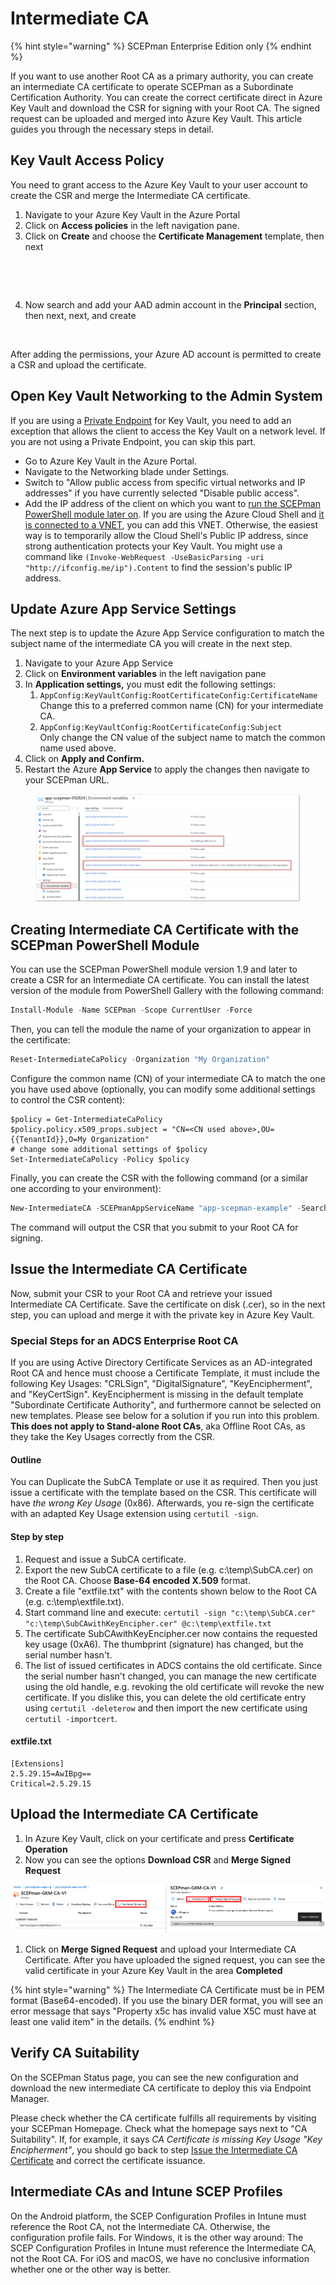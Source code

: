 # Intermediate CA

{% hint style="warning" %}
SCEPman Enterprise Edition only
{% endhint %}

If you want to use another Root CA as a primary authority, you can create an intermediate CA certificate to operate SCEPman as a Subordinate Certification Authority. You can create the correct certificate direct in Azure Key Vault and download the CSR for signing with your Root CA. The signed request can be uploaded and merged into Azure Key Vault. This article guides you through the necessary steps in detail.

## Key Vault Access Policy

You need to grant access to the Azure Key Vault to your user account to create the CSR and merge the Intermediate CA certificate.

1. Navigate to your Azure Key Vault in the Azure Portal
2. Click on **Access policies** in the left navigation pane.
3. Click on **Create** and choose the **Certificate Management** template, then next

<figure><img src="../.gitbook/assets/2023-06-14 16_20_43-IntermediateCert.png" alt=""><figcaption></figcaption></figure>

<figure><img src="../.gitbook/assets/2023-06-14 16_23_37-IntermediateCert.png" alt=""><figcaption></figcaption></figure>

4. Now search and add your AAD admin account in the **Principal** section, then next, next, and create

<figure><img src="../.gitbook/assets/2023-06-14 17_06_33-.png" alt=""><figcaption></figcaption></figure>

After adding the permissions, your Azure AD account is permitted to create a CSR and upload the certificate.

## Open Key Vault Networking to the Admin System

If you are using a [Private Endpoint](../architecture/private-endpoints.md) for Key Vault, you need to add an exception that allows the client to access the Key Vault on a network level. If you are not using a Private Endpoint, you can skip this part.

* Go to Azure Key Vault in the Azure Portal.
* Navigate to the Networking blade under Settings.
* Switch to "Allow public access from specific virtual networks and IP addresses" if you have currently selected "Disable public access".
* Add the IP address of the client on which you want to [run the SCEPman PowerShell module later on](intermediate-certificate.md#creating-intermediate-ca-certificate-with-the-scepman-powershell-module). If you are using the Azure Cloud Shell and [it is connected to a VNET](https://learn.microsoft.com/en-us/azure/cloud-shell/vnet/overview), you can add this VNET. Otherwise, the easiest way is to temporarily allow the Cloud Shell's Public IP address, since strong authentication protects your Key Vault. You might use a command like `(Invoke-WebRequest -UseBasicParsing -uri "http://ifconfig.me/ip").Content` to find the session's public IP address.

## Update Azure App Service Settings

The next step is to update the Azure App Service configuration to match the subject name of the intermediate CA you will create in the next step.

1. Navigate to your Azure App Service
2. Click on **Environment variables** in the left navigation pane
3. In **Application settings,** you must edit the following settings:
   1. `AppConfig:KeyVaultConfig:RootCertificateConfig:CertificateName` \
      Change this to a preferred common name (CN) for your intermediate CA.
   2. `AppConfig:KeyVaultConfig:RootCertificateConfig:Subject`\
      Only change the CN value of the subject name to match the common name used above.
4. Click on **Apply and Confirm.**
5. Restart the Azure **App Service** to apply the changes then navigate to your SCEPman URL.

<figure><img src="../.gitbook/assets/image (1) (1) (1).png" alt=""><figcaption></figcaption></figure>

## Creating Intermediate CA Certificate with the SCEPman PowerShell Module

You can use the SCEPman PowerShell module version 1.9 and later to create a CSR for an Intermediate CA certificate. You can install the latest version of the module from PowerShell Gallery with the following command:

```PowerShell
Install-Module -Name SCEPman -Scope CurrentUser -Force
```

Then, you can tell the module the name of your organization to appear in the certificate:

```PowerShell
Reset-IntermediateCaPolicy -Organization "My Organization"
```

Configure the common name (CN) of your intermediate CA to match the one you have used above (optionally, you can modify some additional settings to control the CSR content):

```
$policy = Get-IntermediateCaPolicy
$policy.policy.x509_props.subject = "CN=<CN used above>,OU={{TenantId}},O=My Organization"
# change some additional settings of $policy
Set-IntermediateCaPolicy -Policy $policy
```

Finally, you can create the CSR with the following command (or a similar one according to your environment):

```PowerShell
New-IntermediateCA -SCEPmanAppServiceName "app-scepman-example" -SearchAllSubscriptions 6>&1
```

The command will output the CSR that you submit to your Root CA for signing.

## Issue the Intermediate CA Certificate

Now, submit your CSR to your Root CA and retrieve your issued Intermediate CA Certificate. Save the certificate on disk (.cer), so in the next step, you can upload and merge it with the private key in Azure Key Vault.

### Special Steps for an ADCS Enterprise Root CA

If you are using Active Directory Certificate Services as an AD-integrated Root CA and hence must choose a Certificate Template, it must include the following Key Usages: "CRLSign", "DigitalSignature", "KeyEncipherment", and "KeyCertSign". KeyEncipherment is missing in the default template "Subordinate Certificate Authority", and furthermore cannot be selected on new templates. Please see below for a solution if you run into this problem. **This does not apply to Stand-alone Root CAs**, aka Offline Root CAs, as they take the Key Usages correctly from the CSR.

#### Outline

You can Duplicate the SubCA Template or use it as required. Then you just issue a certificate with the template based on the CSR. This certificate will have _the wrong Key Usage_ (0x86). Afterwards, you re-sign the certificate with an adapted Key Usage extension using `certutil -sign`.

#### Step by step

1. Request and issue a SubCA certificate.
2. Export the new SubCA certificate to a file (e.g. c:\temp\SubCA.cer) on the Root CA. Choose **Base-64 encoded X.509** format.
3. Create a file "extfile.txt" with the contents shown below to the Root CA (e.g. c:\temp\extfile.txt).
4. Start command line and execute: `certutil -sign "c:\temp\SubCA.cer" "c:\temp\SubCAwithKeyEncipher.cer" @c:\temp\extfile.txt`
5. The certificate SubCAwithKeyEncipher.cer now contains the requested key usage (0xA6). The thumbprint (signature) has changed, but the serial number hasn't.
6. The list of issued certificates in ADCS contains the old certificate. Since the serial number hasn't changed, you can manage the new certificate using the old handle, e.g. revoking the old certificate will revoke the new certificate. If you dislike this, you can delete the old certificate entry using `certutil -deleterow` and then import the new certificate using `certutil -importcert`.

#### extfile.txt

```
[Extensions]
2.5.29.15=AwIBpg==
Critical=2.5.29.15
```

## Upload the Intermediate CA Certificate

1. In Azure Key Vault, click on your certificate and press **Certificate Operation**
2. Now you can see the options **Download CSR** and **Merge Signed Request**

![](<../.gitbook/assets/screenshot-2020-10-19-at-16.01.18 (1) (2) (5).png>)

1. Click on **Merge Signed Request** and upload your Intermediate CA Certificate. After you have uploaded the signed request, you can see the valid certificate in your Azure Key Vault in the area **Completed**

{% hint style="warning" %}
The Intermediate CA Certificate must be in PEM format (Base64-encoded). If you use the binary DER format, you will see an error message that says "Property x5c has invalid value X5C must have at least one valid item" in the details.
{% endhint %}

## Verify CA Suitability

On the SCEPman Status page, you can see the new configuration and download the new intermediate CA certificate to deploy this via Endpoint Manager.

Please check whether the CA certificate fulfills all requirements by visiting your SCEPman Homepage. Check what the homepage says next to "CA Suitability". If, for example, it says _CA Certificate is missing Key Usage "Key Encipherment"_, you should go back to step [Issue the Intermediate CA Certificate](intermediate-certificate.md#issue-the-intermediate-ca-certificate) and correct the certificate issuance.

## Intermediate CAs and Intune SCEP Profiles

On the Android platform, the SCEP Configuration Profiles in Intune must reference the Root CA, not the Intermediate CA. Otherwise, the configuration profile fails. For Windows, it is the other way around: The SCEP Configuration Profiles in Intune must reference the Intermediate CA, not the Root CA. For iOS and macOS, we have no conclusive information whether one or the other way is better.
